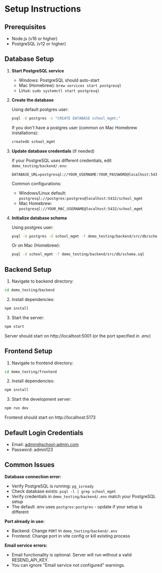 # Setup Instructions

## Prerequisites
- Node.js (v16 or higher)
- PostgreSQL (v12 or higher)

## Database Setup

1. **Start PostgreSQL service**
   - Windows: PostgreSQL should auto-start
   - Mac (Homebrew): `brew services start postgresql`
   - Linux: `sudo systemctl start postgresql`

2. **Create the database**

   Using default postgres user:
   ```bash
   psql -U postgres -c "CREATE DATABASE school_mgmt;"
   ```

   If you don't have a postgres user (common on Mac Homebrew installations):
   ```bash
   createdb school_mgmt
   ```

3. **Update database credentials** (if needed)
   
   If your PostgreSQL uses different credentials, edit `demo_testing/backend/.env`:
   ```
   DATABASE_URL=postgresql://YOUR_USERNAME:YOUR_PASSWORD@localhost:5432/school_mgmt
   ```
   
   Common configurations:
   - Windows/Linux default: `postgresql://postgres:postgres@localhost:5432/school_mgmt`
   - Mac Homebrew: `postgresql://YOUR_MAC_USERNAME@localhost:5432/school_mgmt`

4. **Initialize database schema**
   
   Using postgres user:
   ```bash
   psql -U postgres -d school_mgmt -f demo_testing/backend/src/db/schema.sql
   ```
   
   Or on Mac (Homebrew):
   ```bash
   psql -d school_mgmt -f demo_testing/backend/src/db/schema.sql
   ```

## Backend Setup

1. Navigate to backend directory:
```bash
cd demo_testing/backend
```

2. Install dependencies:
```bash
npm install
```

3. Start the server:
```bash
npm start
```

Server should start on http://localhost:5001 (or the port specified in .env)

## Frontend Setup

1. Navigate to frontend directory:
```bash
cd demo_testing/frontend
```

2. Install dependencies:
```bash
npm install
```

3. Start the development server:
```bash
npm run dev
```

Frontend should start on http://localhost:5173

## Default Login Credentials

- Email: admin@school-admin.com
- Password: admin123

## Common Issues

**Database connection error:**
- Verify PostgreSQL is running: `pg_isready`
- Check database exists: `psql -l | grep school_mgmt`
- Verify credentials in `demo_testing/backend/.env` match your PostgreSQL setup
- The default .env uses `postgres:postgres` - update if your setup is different

**Port already in use:**
- Backend: Change `PORT` in `demo_testing/backend/.env`
- Frontend: Change port in vite config or kill existing process

**Email service errors:**
- Email functionality is optional. Server will run without a valid RESEND_API_KEY.
- You can ignore "Email service not configured" warnings.
